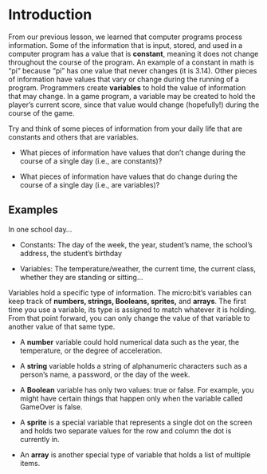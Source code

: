 # Introduction

From our previous lesson, we learned that computer programs process information. Some of the information that is input, stored, and used in a computer program has a value that is **constant**, meaning it does not change throughout the course of the program. An example of a constant in math is “pi” because “pi” has one value that never changes (it is 3.14). Other pieces of information have values that vary or change during the running of a program. Programmers create **variables** to hold the value of information that may change. In a game program, a variable may be created to hold the player’s current score, since that value would change (hopefully!) during the course of the game.

Try and think of some pieces of information from your daily life that are constants and others that are variables.

* What pieces of information have values that don’t change during the course of a single day (i.e., are constants)?

* What pieces of information have values that do change during the course of a single day (i.e., are variables)?

## Examples 

In one school day…

* Constants: The day of the week, the year, student’s name, the school’s address, the student’s birthday

* Variables: The temperature/weather, the current time, the current class, whether they are standing or sitting…

Variables hold a specific type of information. The micro:bit’s variables can keep track of **numbers, strings, Booleans, sprites,** and **arrays**. The first time you use a variable, its type is assigned to match whatever it is holding. From that point forward, you can only change the value of that variable to another value of that same type.

* A **number** variable could hold numerical data such as the year, the temperature, or the degree of acceleration.

* A **string** variable holds a string of alphanumeric characters such as a person’s name, a password, or the day of the week.

* A **Boolean** variable has only two values: true or false. For example, you might have certain things that happen only when the variable called GameOver is false.

* A **sprite** is a special variable that represents a single dot on the screen and holds two separate values for the row and column the dot is currently in.

* An **array** is another special type of variable that holds a list of multiple items.